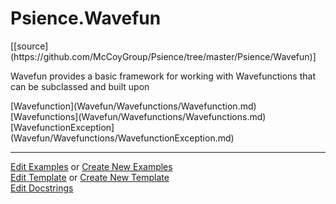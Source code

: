 # <a id="Psience.Wavefun">Psience.Wavefun</a> 
<div class="docs-source-link" markdown="1">
[[source](https://github.com/McCoyGroup/Psience/tree/master/Psience/Wavefun)]
</div>
    
Wavefun provides a basic framework for working with Wavefunctions that can be subclassed and built upon

<div class="container alert alert-secondary bg-light">
  <div class="row">
   <div class="col" markdown="1">
[Wavefunction](Wavefun/Wavefunctions/Wavefunction.md)   
</div>
   <div class="col" markdown="1">
[Wavefunctions](Wavefun/Wavefunctions/Wavefunctions.md)   
</div>
   <div class="col" markdown="1">
[WavefunctionException](Wavefun/Wavefunctions/WavefunctionException.md)   
</div>
</div>
  <div class="row">
   <div class="col" markdown="1">
   
</div>
   <div class="col" markdown="1">
   
</div>
   <div class="col" markdown="1">
   
</div>
</div>
</div>







___

[Edit Examples](https://github.com/McCoyGroup/Psience/edit/master/ci/examples/Psience/Wavefun.md) or 
[Create New Examples](https://github.com/McCoyGroup/Psience/new/master/?filename=ci/examples/Psience/Wavefun.md) <br/>
[Edit Template](https://github.com/McCoyGroup/Psience/edit/master/ci/docs/Psience/Wavefun.md) or 
[Create New Template](https://github.com/McCoyGroup/Psience/new/master/?filename=ci/docs/templates/Psience/Wavefun.md) <br/>
[Edit Docstrings](https://github.com/McCoyGroup/Psience/edit/master/Psience/Wavefun/__init__.py?message=Update%20Docs)